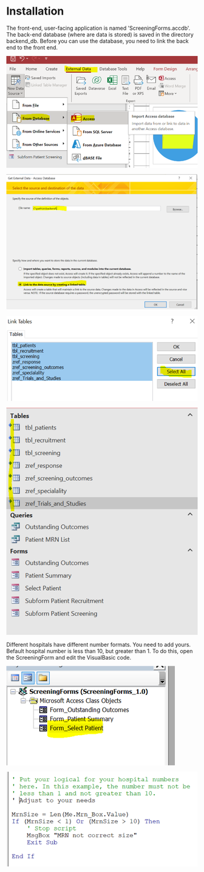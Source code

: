 # Installation

The front-end, user-facing application is named 'ScreeningForms.accdb'. The back-end database (where are data is stored) is saved in the directory backend_db. Before you can use the database, you need to link the back end to the front end.

![step 1](https://github.com/karlh001/research_screening_database/blob/main/img/choose_data_source.PNG?raw=true)


![step 2](https://github.com/karlh001/research_screening_database/blob/main/img/link_backend.PNG?raw=true)


![step 3](https://github.com/karlh001/research_screening_database/blob/main/img/link_tables.PNG)


![step 4](https://github.com/karlh001/research_screening_database/blob/main/img/link_tables_done.PNG?raw=true)


Different hospitals have different number formats. You need to add yours. Befault hospital number is less than 10, but greater than 1. To do this, open the ScreeningForm and edit the VisualBasic code.

![step 5](https://github.com/karlh001/research_screening_database/blob/main/img/select_patient_mrn_code.PNG?raw=true)

![step 6](https://github.com/karlh001/research_screening_database/blob/main/img/code_mrn_number.PNG?raw=true)



